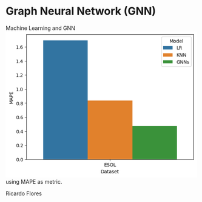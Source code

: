 # Graph Neural Network (GNN)
Machine Learning and GNN ![Results](Results_MAPE.png) using MAPE as metric.

Ricardo Flores

